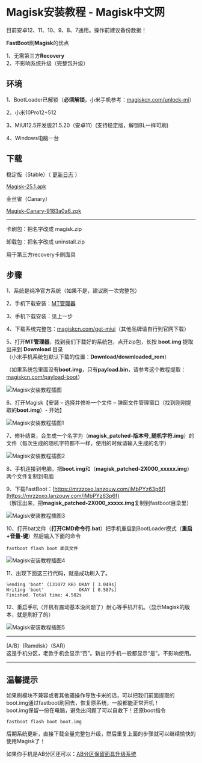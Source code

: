 
# Magisk安装教程 - Magisk中文网

目前安卓12、11、10、9、8、7通用。操作前建议备份数据！

**FastBoot**刷**Magisk**的优点

1、无需第三方**Recovery**  
2、不影响系统升级（完整包升级）

## 环境

1、BootLoader已解锁（**必须解锁**，小米手机参考：[magiskcn.com/unlock-mi](https://magiskcn.com/unlock-mi)）  

2、小米10Pro12+512

3、MIUI12.5开发版21.5.20（安卓11）(支持稳定版，解锁BL一样可刷)

4、Windows电脑一台

## 下载

稳定版（Stable）（ [更新日志](https://topjohnwu.github.io/Magisk/releases/25100.md) ）

[Magisk-25.1.apk](https://raw.kgithub.com/topjohnwu/magisk-files/25.1/app-release.apk)

金丝雀（Canary）

[Magisk-Canary-9183a0a6.zpk](https://raw.kgithub.com/topjohnwu/magisk-files/1cf879f01b3cde81d73bd9e2488d77082c430a34/app-release.apk)
***
卡刷包：把名字改成 magisk.zip

卸载包：把名字改成 uninstall.zip

用于第三方recovery卡刷面具

## 步骤

1、系统是纯净官方系统（如果不是，建议刷一次完整包）

2、手机下载安装：[MT管理器](https://www.coolapk.com/apk/bin.mt.plus)

3、手机下载安装：见上一步

4、下载系统完整包：[magiskcn.com/get-miui](https://magiskcn.com/get-miui)（其他品牌请自行到官网下载）

5、打开**MT管理器**，找到我们下载好的系统包，点开zip包，长按 **boot.img** 提取出来到 **Dowmload** 目录  
（小米手机系统包默认下载的位置：**Download/dowmloaded\_rom**）

（如果系统包里面没有**boot.img**，只有**payload.bin**，请参考这个教程提取：[magiskcn.com/payload-boot](https://magiskcn.com/payload-boot)）

![Magisk安装教程插图](https://cdn.magiskcn.com/wp-content/uploads/2021/11/eafbece1016a6af-5.jpg "Magisk安装教程插图")

6、打开Magisk【安装 – 选择并修补一个文件 – 弹窗文件管理窗口（找到刚刚提取的**boot.img**）- 开始】

![Magisk安装教程插图1](https://cdn.magiskcn.com/wp-content/uploads/2021/11/eafbece1016a6af-3.jpg "Magisk安装教程插图1")

7、修补结束，会生成一个名字为（**magisk\_patched-版本号\_随机字符.img**）的文件（每次生成的随机字符都不一样，使用的时候请输入生成的名字）

![Magisk安装教程插图2](https://cdn.magiskcn.com/wp-content/uploads/2021/05/482d94bf4294a56.png "Magisk安装教程插图2")

8、手机连接到电脑，把**boot.img**和（**magisk\_patched-2X000\_xxxxx.img**）两个文件复制到电脑

9、下载FastBoot：[https://mrzzoxo.lanzouw.com/iMbPYz63p6f](https://mrzzoxo.lanzouw.com/iMbPYz63p6f)  
（解压出来，把**magisk\_patched-2X000\_xxxxx.img**复制到fastboot目录里）

![Magisk安装教程插图3](https://cdn.magiskcn.com/wp-content/uploads/2022/05/eafbece1016a6af.png "Magisk安装教程插图3")

10、打开bat文件（**打开CMD命令行.bat**）把手机重启到BootLoader模式（**重启+音量-键**）然后输入下面的命令

```
fastboot flash boot 面具文件
```

![Magisk安装教程插图4](https://cdn.magiskcn.com/wp-content/uploads/2022/05/2fb150dbd06b30a-e1652966025759.png "Magisk安装教程插图4")

11、出现下面这三行代码，就是成功刷入了。

```
Sending 'boot' (131072 KB) OKAY [ 3.049s]
Writing 'boot'             OKAY [ 0.587s]
Finished. Total time: 4.582s
```

12、重启手机（开机有震动基本没问题了）耐心等手机开机。（显示Magisk的版本，就是刷好了的）

![Magisk安装教程插图5](https://cdn.magiskcn.com/wp-content/uploads/2021/11/eafbece1016a6af-4.jpg "Magisk安装教程插图5")

___

(A/B）(Ramdisk）(SAR）  
这是手机分区，老款手机会显示“否”。新出的手机一般都显示“是”。不影响使用。

___

## 温馨提示

如果刷模块不兼容或者其他骚操作导致卡米的话，可以把我们前面提取的boot.img通过fastboot刷回去，恢复原系统，一般都能正常开机！  
boot.img保留一份在电脑，避免出问题了可以自救下！还原boot指令

```
fastboot flash boot boot.img
```

后期系统更新，直接下载全量完整包升级，然后重复上面的步骤就可以继续愉快的使用Magisk了！

如果你手机是AB分区还可以：[AB分区保留面具升级系统](https://magiskcn.com/ab-magisk-update)

